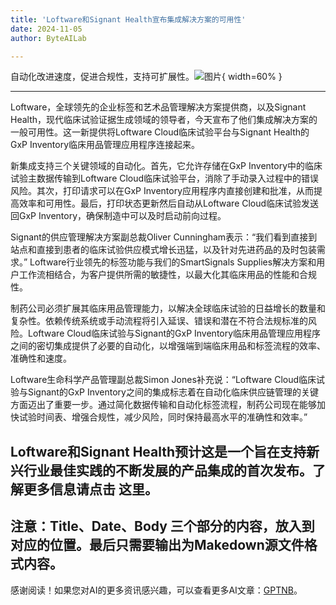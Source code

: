 ```yaml
---
title: 'Loftware和Signant Health宣布集成解决方案的可用性'
date: 2024-11-05
author: ByteAILab

---
```


自动化改进速度，促进合规性，支持可扩展性。![图片](https://ai-techpark.com/wp-content/uploads/2024/11/Loftware-960x540.jpg){ width=60% }

---
Loftware，全球领先的企业标签和艺术品管理解决方案提供商，以及Signant Health，现代临床试验证据生成领域的领导者，今天宣布了他们集成解决方案的一般可用性。这一新提供将Loftware Cloud临床试验平台与Signant Health的GxP Inventory临床用品管理应用程序连接起来。

新集成支持三个关键领域的自动化。首先，它允许存储在GxP Inventory中的临床试验主数据传输到Loftware Cloud临床试验平台，消除了手动录入过程中的错误风险。其次，打印请求可以在GxP Inventory应用程序内直接创建和批准，从而提高效率和可用性。最后，打印状态更新然后自动从Loftware Cloud临床试验发送回GxP Inventory，确保制造中可以及时启动前向过程。

Signant的供应管理解决方案副总裁Oliver Cunningham表示：“我们看到直接到站点和直接到患者的临床试验供应模式增长迅猛，以及针对先进药品的及时包装需求。” Loftware行业领先的标签功能与我们的SmartSignals Supplies解决方案和用户工作流相结合，为客户提供所需的敏捷性，以最大化其临床用品的性能和合规性。

制药公司必须扩展其临床用品管理能力，以解决全球临床试验的日益增长的数量和复杂性。依赖传统系统或手动流程将引入延误、错误和潜在不符合法规标准的风险。Loftware Cloud临床试验与Signant的GxP Inventory临床用品管理应用程序之间的密切集成提供了必要的自动化，以增强端到端临床用品和标签流程的效率、准确性和速度。

Loftware生命科学产品管理副总裁Simon Jones补充说：“Loftware Cloud临床试验与Signant的GxP Inventory之间的集成标志着在自动化临床供应链管理的关键方面迈出了重要一步。通过简化数据传输和自动化标签流程，制药公司现在能够加快试验时间表、增强合规性，减少风险，同时保持最高水平的准确性和效率。”

Loftware和Signant Health预计这是一个旨在支持新兴行业最佳实践的不断发展的产品集成的首次发布。了解更多信息请点击 这里。
---

注意：Title、Date、Body 三个部分的内容，放入到对应的位置。最后只需要输出为Makedown源文件格式内容。
---
感谢阅读！如果您对AI的更多资讯感兴趣，可以查看更多AI文章：[GPTNB](https://gptnb.com)。